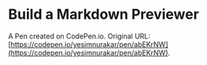 # Build a Markdown Previewer

A Pen created on CodePen.io. Original URL: [https://codepen.io/yesimnurakar/pen/abEKrNW](https://codepen.io/yesimnurakar/pen/abEKrNW).



